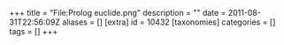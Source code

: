 +++
title = "File:Prolog euclide.png"
description = ""
date = 2011-08-31T22:56:09Z
aliases = []
[extra]
id = 10432
[taxonomies]
categories = []
tags = []
+++


